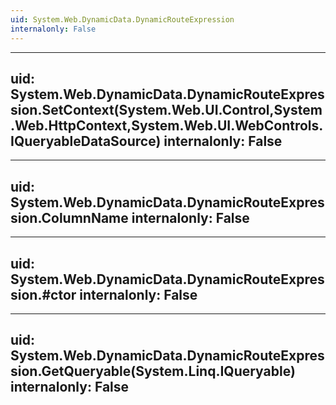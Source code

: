 ```yaml
---
uid: System.Web.DynamicData.DynamicRouteExpression
internalonly: False
---
```


---
uid: System.Web.DynamicData.DynamicRouteExpression.SetContext(System.Web.UI.Control,System.Web.HttpContext,System.Web.UI.WebControls.IQueryableDataSource)
internalonly: False
---

---
uid: System.Web.DynamicData.DynamicRouteExpression.ColumnName
internalonly: False
---

---
uid: System.Web.DynamicData.DynamicRouteExpression.#ctor
internalonly: False
---

---
uid: System.Web.DynamicData.DynamicRouteExpression.GetQueryable(System.Linq.IQueryable)
internalonly: False
---
